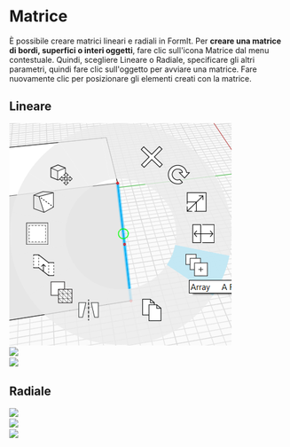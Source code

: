 # Matrice

È possibile creare matrici lineari e radiali in FormIt. Per **creare una matrice di bordi, superfici o interi oggetti**, fare clic sull'icona Matrice dal menu contestuale. Quindi, scegliere Lineare o Radiale, specificare gli altri parametri, quindi fare clic sull'oggetto per avviare una matrice. Fare nuovamente clic per posizionare gli elementi creati con la matrice.

## Lineare

![](../.gitbook/assets/array.png)\
![](../.gitbook/assets/array\_linear2.png)\
![](../.gitbook/assets/linear\_array\_3.png)

## Radiale

![](<../.gitbook/assets/array\_radial1 (1).png>)\
![](../.gitbook/assets/radial\_array2.png)\
![](../.gitbook/assets/radial\_array3.png)
